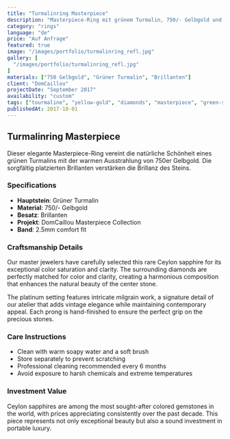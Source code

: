 ```yaml
---
title: "Turmalinring Masterpiece"
description: "Masterpiece-Ring mit grünem Turmalin, 750/- Gelbgold und Brillanten. Ein elegantes Design, das die natürliche Schönheit des Turmalins hervorhebt."
category: "rings"
language: "de"
price: "Auf Anfrage"
featured: true
image: "/images/portfolio/turmalinring_refl.jpg"
gallery: [
  "/images/portfolio/turmalinring_refl.jpg"
]
materials: ["750 Gelbgold", "Grüner Turmalin", "Brillanten"]
client: "DomCaillou"
projectDate: "September 2017"
availability: "custom"
tags: ["tourmaline", "yellow-gold", "diamonds", "masterpiece", "green-stone"]
publishedAt: 2017-10-01
---
```


## Turmalinring Masterpiece

Dieser elegante Masterpiece-Ring vereint die natürliche Schönheit eines grünen Turmalins mit der warmen Ausstrahlung von 750er Gelbgold. Die sorgfältig platzierten Brillanten verstärken die Brillanz des Steins.

### Specifications

- **Hauptstein**: Grüner Turmalin
- **Material**: 750/- Gelbgold
- **Besatz**: Brillanten
- **Projekt**: DomCaillou Masterpiece Collection
- **Band**: 2.5mm comfort fit

### Craftsmanship Details

Our master jewelers have carefully selected this rare Ceylon sapphire for its exceptional color saturation and clarity. The surrounding diamonds are perfectly matched for color and clarity, creating a harmonious composition that enhances the natural beauty of the center stone.

The platinum setting features intricate milgrain work, a signature detail of our atelier that adds vintage elegance while maintaining contemporary appeal. Each prong is hand-finished to ensure the perfect grip on the precious stones.

### Care Instructions

- Clean with warm soapy water and a soft brush
- Store separately to prevent scratching
- Professional cleaning recommended every 6 months
- Avoid exposure to harsh chemicals and extreme temperatures

### Investment Value

Ceylon sapphires are among the most sought-after colored gemstones in the world, with prices appreciating consistently over the past decade. This piece represents not only exceptional beauty but also a sound investment in portable luxury.
